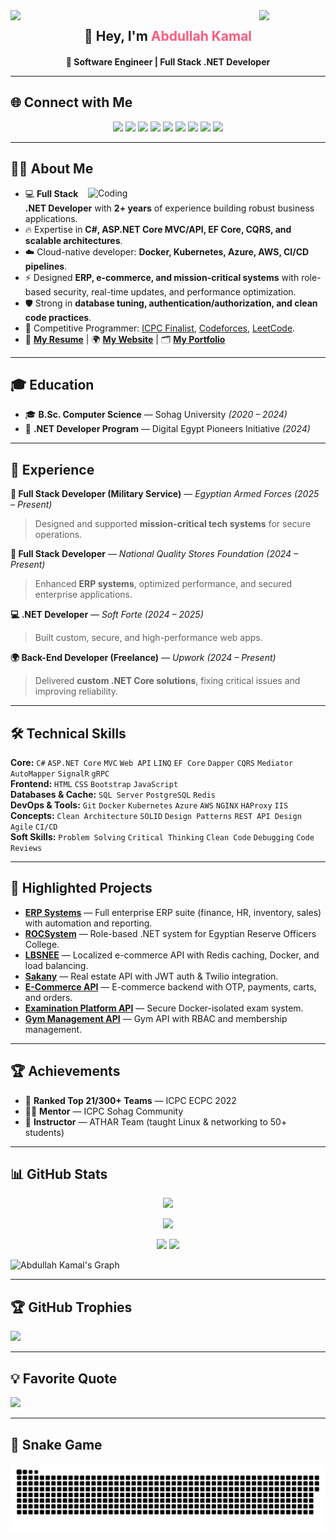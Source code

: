<!-- Animated Header -->
<img align="left" src="https://user-images.githubusercontent.com/65187002/144930161-2f783401-8d27-4fdf-a2f7-cc0ba32f1f1f.gif" width="21%">
<img align="right" src="https://user-images.githubusercontent.com/65187002/144930161-2f783401-8d27-4fdf-a2f7-cc0ba32f1f1f.gif" width="21%">

<h2 align="center">👋 Hey, I'm <span style="color:#f85d7f">Abdullah Kamal</span></h2>
<h4 align="center">🚀 Software Engineer | Full Stack .NET Developer

---

## 🌐 Connect with Me

<p align="center">
 <a href="https://ak4m410x01.vercel.app"><img src="https://img.shields.io/badge/Website-000000?style=for-the-badge&logo=About.me&logoColor=white"></a>
 <a href="https://ak4m410x01.notion.site/Portfolio-27e4b16f264280ea9e3dcc880c060ca1"><img src="https://img.shields.io/badge/Notion%20Portfolio-000000?style=for-the-badge&logo=notion&logoColor=white"></a>
 <a href="mailto:abdullah.kamal0x01@gmail.com"><img src="https://img.shields.io/badge/Gmail-D14836?style=for-the-badge&logo=gmail&logoColor=white"></a>
 <a href="mailto:abdullah.kamal0x01@outlook.com"><img src="https://img.shields.io/badge/Outlook-0078D4?style=for-the-badge&logo=microsoft-outlook&logoColor=white"></a>
 <a href="https://linkedin.com/in/ak4m410x01"><img src="https://img.shields.io/badge/LinkedIn-0077B5?style=for-the-badge&logo=linkedin&logoColor=white"></a>
 <a href="http://wa.me/201040534161"><img src="https://img.shields.io/badge/WhatsApp-25D366?style=for-the-badge&logo=whatsapp&logoColor=white"></a>
 <a href="https://t.me/ak4m410x01"><img src="https://img.shields.io/badge/Telegram-2CA5E0?style=for-the-badge&logo=telegram&logoColor=white"></a>
 <a href="https://leetcode.com/ak4m410x01/"><img src="https://img.shields.io/badge/LeetCode-FFA116?style=for-the-badge&logo=LeetCode&logoColor=black"></a>
 <a href="https://codeforces.com/profile/ak4m410x01"><img src="https://img.shields.io/badge/Codeforces-445f9d?style=for-the-badge&logo=Codeforces&logoColor=white"></a>
</p>

---

## 👨‍💻 About Me

<img align="right" alt="Coding" width="380" src="https://user-images.githubusercontent.com/74038190/229223263-cf2e4b07-2615-4f87-9c38-e37600f8381a.gif">

- 💻 **Full Stack .NET Developer** with **2+ years** of experience building robust business applications.  
- 🔥 Expertise in **C#, ASP.NET Core MVC/API, EF Core, CQRS, and scalable architectures**.  
- ☁️ Cloud-native developer: **Docker, Kubernetes, Azure, AWS, CI/CD pipelines**.  
- ⚡ Designed **ERP, e-commerce, and mission-critical systems** with role-based security, real-time updates, and performance optimization.  
- 🛡️ Strong in **database tuning, authentication/authorization, and clean code practices**.  
- 🎯 Competitive Programmer: [ICPC Finalist](https://icpc.global/ICPCID/RYCWA1HDIYZ3), [Codeforces](https://codeforces.com/profile/ak4m410x01), [LeetCode](https://leetcode.com/u/ak4m410x01).  
- 📄 [**My Resume**](https://drive.google.com/file/d/1klPNTj8ZyD9IDCCMTtqCIvqKvwLN4eXt/view) | 🌍 [**My Website**](https://ak4m410x01.vercel.app) | 🗂️ [**My Portfolio**](https://ak4m410x01.notion.site/Portfolio-27e4b16f264280ea9e3dcc880c060ca1)  

---

## 🎓 Education

- 🎓 **B.Sc. Computer Science** — Sohag University *(2020 – 2024)*  
- 🎯 **.NET Developer Program** — Digital Egypt Pioneers Initiative *(2024)*  

---

## 💼 Experience

**💂 Full Stack Developer (Military Service)** — *Egyptian Armed Forces* *(2025 – Present)*  
> Designed and supported **mission-critical tech systems** for secure operations.

**🏢 Full Stack Developer** — *National Quality Stores Foundation* *(2024 – Present)*  
> Enhanced **ERP systems**, optimized performance, and secured enterprise applications.  

**💻 .NET Developer** — *Soft Forte* *(2024 – 2025)*  
> Built custom, secure, and high-performance web apps.  

**🌍 Back-End Developer (Freelance)** — *Upwork* *(2024 – Present)*  
> Delivered **custom .NET Core solutions**, fixing critical issues and improving reliability.  

---

## 🛠 Technical Skills

**Core:** `C#` `ASP.NET Core` `MVC` `Web API` `LINQ` `EF Core` `Dapper` `CQRS` `Mediator` `AutoMapper` `SignalR` `gRPC`  
**Frontend:** `HTML` `CSS` `Bootstrap` `JavaScript`  
**Databases & Cache:** `SQL Server` `PostgreSQL` `Redis`  
**DevOps & Tools:** `Git` `Docker` `Kubernetes` `Azure` `AWS` `NGINX` `HAProxy` `IIS`  
**Concepts:** `Clean Architecture` `SOLID` `Design Patterns` `REST API Design` `Agile` `CI/CD`  
**Soft Skills:** `Problem Solving` `Critical Thinking` `Clean Code` `Debugging` `Code Reviews`  

---

## 🚀 Highlighted Projects

- **[ERP Systems]()** — Full enterprise ERP suite (finance, HR, inventory, sales) with automation and reporting.  
- **[ROCSystem]()** — Role-based .NET system for Egyptian Reserve Officers College.  
- **[LBSNEE]()** — Localized e-commerce API with Redis caching, Docker, and load balancing.  
- **[Sakany](https://github.com/ak4m410x01/Sakany)** — Real estate API with JWT auth & Twilio integration.  
- **[E-Commerce API](https://github.com/ak4m410x01/ECommerceAPI)** — E-commerce backend with OTP, payments, carts, and orders.  
- **[Examination Platform API](https://github.com/ak4m410x01/Examination_Platform_API/)** — Secure Docker-isolated exam system.  
- **[Gym Management API](https://github.com/ak4m410x01/Gym_Management_Application_API)** — Gym API with RBAC and membership management.  

---

## 🏆 Achievements

- 🥇 **Ranked Top 21/300+ Teams** — ICPC ECPC 2022  
- 👨‍🏫 **Mentor** — ICPC Sohag Community  
- 🎤 **Instructor** — ATHAR Team (taught Linux & networking to 50+ students)  

---

## 📊 GitHub Stats

<p align="center">
  <img src="https://github-readme-streak-stats.herokuapp.com?user=ak4m410x01&theme=radical" />
</p>
<p align="center">
  <img src="https://github-profile-summary-cards.vercel.app/api/cards/profile-details?username=ak4m410x01&theme=radical" />
</p>
<p align="center">
  <img src="https://denvercoder1-github-readme-stats.vercel.app/api?username=ak4m410x01&show_icons=true&count_private=true&theme=react" height="192px" />
  <img src="https://denvercoder1-github-readme-stats.vercel.app/api/top-langs/?username=ak4m410x01&langs_count=8&layout=compact&theme=react" height="192px" />
</p>

![Abdullah Kamal's Graph](https://github-readme-activity-graph.vercel.app/graph?username=ak4m410x01&theme=react-dark)

---

## 🏆 GitHub Trophies
![](https://github-profile-trophy.vercel.app/?username=ak4m410x01&theme=radical&no-frame=false&margin-w=4)

---

## 💡 Favorite Quote
![](https://quotes-github-readme.vercel.app/api?type=horizontal&theme=radical)

---

## 🐍 Snake Game
<p align="center">
	<img src="./assets/images/github-contribution-grid-snake.svg" alt="Snake Game"/>
</p>
